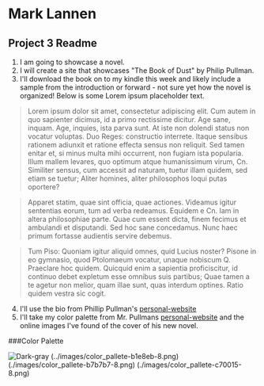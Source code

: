 # Mark Lannen
## Project 3 Readme
1. I am going to showcase a novel.
2. I will create a site that showcases "The Book of Dust" by Philip Pullman.
3. I'll download the book on to my kindle this week and likely include a sample from the introduction or forward - not sure yet how the novel is organized! Below is some Lorem ipsum placeholder text.

>Lorem ipsum dolor sit amet, consectetur adipiscing elit. Cum autem in quo sapienter dicimus, id a primo rectissime dicitur. Age sane, inquam. Age, inquies, ista parva sunt. At iste non dolendi status non vocatur voluptas. Duo Reges: constructio interrete. Itaque sensibus rationem adiunxit et ratione effecta sensus non reliquit. Sed tamen enitar et, si minus multa mihi occurrent, non fugiam ista popularia. Illum mallem levares, quo optimum atque humanissimum virum, Cn. Similiter sensus, cum accessit ad naturam, tuetur illam quidem, sed etiam se tuetur; Aliter homines, aliter philosophos loqui putas oportere?

>Apparet statim, quae sint officia, quae actiones. Videamus igitur sententias eorum, tum ad verba redeamus. Equidem e Cn. Iam in altera philosophiae parte. Quae cum essent dicta, finem fecimus et ambulandi et disputandi. Sed hoc sane concedamus. Nunc haec primum fortasse audientis servire debemus.

>Tum Piso: Quoniam igitur aliquid omnes, quid Lucius noster? Pisone in eo gymnasio, quod Ptolomaeum vocatur, unaque nobiscum Q. Praeclare hoc quidem. Quicquid enim a sapientia proficiscitur, id continuo debet expletum esse omnibus suis partibus; Quae tamen a te agetur non melior, quam illae sunt, quas interdum optines. Ratio quidem vestra sic cogit.

4. I'll use the bio from Phillip Pullman's [personal-website](http://www.philip-pullman.com/about)
5. I'll take my color palette from Mr. Pullmans [personal-website](http://www.philip-pullman.com/about) and the online images I've found of the cover of his new novel.

###Color Palette

![Dark-gray](https://github.com/MarkLannenUM/web-dev-hw/blob/master/project-3/color_pallete-001816-8.png)
(../images/color_pallete-b1e8eb-8.png) (./images/color_pallete-b7b7b7-8.png) (./images/color_pallete-c70015-8.png)
